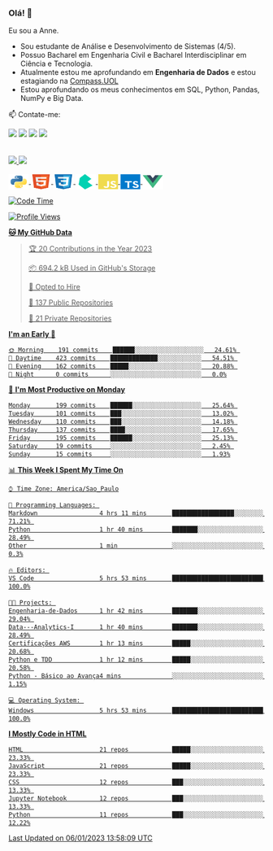 ### Olá! 👋
Eu sou a Anne. 
- Sou estudante de Análise e Desenvolvimento de Sistemas (4/5).
- Possuo Bacharel em Engenharia Civil e Bacharel Interdisciplinar em Ciência e Tecnologia.
- Atualmente estou me aprofundando em **Engenharia de Dados** e estou estagiando na [Compass.UOL](https://compass.uol/pt/home/) 
- Estou aprofundando os meus conhecimentos em SQL, Python, Pandas, NumPy e Big Data.

📫 Contate-me: 

<div>
<a href="https://www.instagram.com/annekarolinefc/" target="_blank"><img src="https://img.shields.io/badge/-Instagram-%23E4405F?style=for-the-badge&logo=instagram&logoColor=white" target="_blank"></a> 
<a href = "mailto:annekarolinefc@gmail.com"><img src="https://img.shields.io/badge/-Gmail-%23333?style=for-the-badge&logo=gmail&logoColor=white" target="_blank"></a>
<a href="https://www.linkedin.com/in/devannekarolinefc/" target="_blank"><img src="https://img.shields.io/badge/-LinkedIn-%230077B5?style=for-the-badge&logo=linkedin&logoColor=white" target="_blank"></a> 
<a href="https://api.whatsapp.com/send?phone=5533991375118&text=Ol%C3%A1%20Anne!%20" target="_blank"><img src="https://img.shields.io/badge/WhatsApp-25D366?style=for-the-badge&logo=whatsapp&logoColor=white" target="_blank"></a>
</div>

</br>

</br>
<div>
  <a href="https://github.com/annekarolinefc">
  <img height="180em" src="https://github-readme-stats.vercel.app/api?username=annekarolinefc&show_icons=true&theme=dracula&include_all_commits=true&count_private=true"/>
  <img height="180em" src="https://github-readme-stats.vercel.app/api/top-langs/?username=annekarolinefc&layout=compact&langs_count=7&theme=dracula"/>
</div>
  
  <div style="display: inline_block"><br>  
  <img align="center" alt="Anne-Python" height="30" width="40" src="https://raw.githubusercontent.com/devicons/devicon/master/icons/python/python-original.svg">
  <img align="center" alt="Anne-HTML" height="30" width="40" src="https://raw.githubusercontent.com/devicons/devicon/master/icons/html5/html5-original.svg">
  <img align="center" alt="Anne-CSS" height="30" width="40"
 src="https://raw.githubusercontent.com/devicons/devicon/master/icons/css3/css3-original.svg">
  <img align="center" alt="Anne-Bulma" height="30" width="40"
 src="https://github.com/devicons/devicon/blob/master/icons/bulma/bulma-plain.svg">
  <img align="center" alt="Anne-Js" height="30" width="40" src="https://raw.githubusercontent.com/devicons/devicon/master/icons/javascript/javascript-plain.svg">
    <img align="center" alt="Anne-Ts" height="30" width="40" src="https://github.com/devicons/devicon/blob/master/icons/typescript/typescript-original.svg">
      <img align="center" alt="Anne-Vue" height="30" width="40" src="https://github.com/devicons/devicon/blob/master/icons/vuejs/vuejs-original.svg">
</div>
<!--
  <img align="center" alt="Anne-An" height="30" width="40" src="https://github.com/devicons/devicon/blob/master/icons/angularjs/angularjs-original.svg">

-->
</br>
</br>
</br>
<!--START_SECTION:waka-->
![Code Time](http://img.shields.io/badge/Code%20Time-123%20hrs%2059%20mins-blue)

![Profile Views](http://img.shields.io/badge/Profile%20Views-1-blue)

**🐱 My GitHub Data** 

> 🏆 20 Contributions in the Year 2023
 > 
> 📦 694.2 kB Used in GitHub's Storage 
 > 
> 💼 Opted to Hire
 > 
> 📜 137 Public Repositories 
 > 
> 🔑 21 Private Repositories  
 > 
**I'm an Early 🐤** 

```text
🌞 Morning    191 commits    ██████░░░░░░░░░░░░░░░░░░░   24.61% 
🌇 Daytime    423 commits    █████████████░░░░░░░░░░░░   54.51% 
🌃 Evening    162 commits    █████░░░░░░░░░░░░░░░░░░░░   20.88% 
🌙 Night      0 commits      ░░░░░░░░░░░░░░░░░░░░░░░░░   0.0%

```
📅 **I'm Most Productive on Monday** 

```text
Monday       199 commits    ██████░░░░░░░░░░░░░░░░░░░   25.64% 
Tuesday      101 commits    ███░░░░░░░░░░░░░░░░░░░░░░   13.02% 
Wednesday    110 commits    ███░░░░░░░░░░░░░░░░░░░░░░   14.18% 
Thursday     137 commits    ████░░░░░░░░░░░░░░░░░░░░░   17.65% 
Friday       195 commits    ██████░░░░░░░░░░░░░░░░░░░   25.13% 
Saturday     19 commits     ░░░░░░░░░░░░░░░░░░░░░░░░░   2.45% 
Sunday       15 commits     ░░░░░░░░░░░░░░░░░░░░░░░░░   1.93%

```


📊 **This Week I Spent My Time On** 

```text
⌚︎ Time Zone: America/Sao_Paulo

💬 Programming Languages: 
Markdown                 4 hrs 11 mins       █████████████████░░░░░░░░   71.21% 
Python                   1 hr 40 mins        ███████░░░░░░░░░░░░░░░░░░   28.49% 
Other                    1 min               ░░░░░░░░░░░░░░░░░░░░░░░░░   0.3%

🔥 Editors: 
VS Code                  5 hrs 53 mins       █████████████████████████   100.0%

🐱‍💻 Projects: 
Engenharia-de-Dados      1 hr 42 mins        ███████░░░░░░░░░░░░░░░░░░   29.04% 
Data---Analytics-I       1 hr 40 mins        ███████░░░░░░░░░░░░░░░░░░   28.49% 
Certificações AWS        1 hr 13 mins        █████░░░░░░░░░░░░░░░░░░░░   20.68% 
Python e TDD             1 hr 12 mins        █████░░░░░░░░░░░░░░░░░░░░   20.58% 
Python - Básico ao Avança4 mins              ░░░░░░░░░░░░░░░░░░░░░░░░░   1.15%

💻 Operating System: 
Windows                  5 hrs 53 mins       █████████████████████████   100.0%

```

**I Mostly Code in HTML** 

```text
HTML                     21 repos            █████░░░░░░░░░░░░░░░░░░░░   23.33% 
JavaScript               21 repos            █████░░░░░░░░░░░░░░░░░░░░   23.33% 
CSS                      12 repos            ███░░░░░░░░░░░░░░░░░░░░░░   13.33% 
Jupyter Notebook         12 repos            ███░░░░░░░░░░░░░░░░░░░░░░   13.33% 
Python                   11 repos            ███░░░░░░░░░░░░░░░░░░░░░░   12.22%

```



 Last Updated on 06/01/2023 13:58:09 UTC
<!--END_SECTION:waka-->
  
